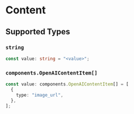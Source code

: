 # Content


## Supported Types

### `string`

```typescript
const value: string = "<value>";
```

### `components.OpenAIContentItem[]`

```typescript
const value: components.OpenAIContentItem[] = [
  {
    type: "image_url",
  },
];
```

